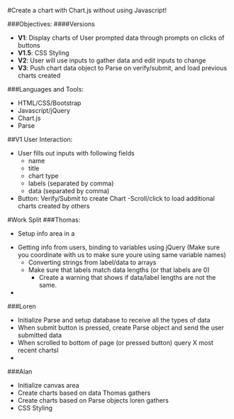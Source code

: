 #Create a chart with Chart.js without using Javascript!

###Objectives:
####Versions
- **V1**: Display charts of User prompted data through prompts on clicks of buttons
- **V1.5**: CSS Styling
- **V2**: User will use inputs to gather data and edit inputs to change
- **V3**: Push chart data object to Parse on verify/submit, and load previous charts created

###Languages and Tools:
- HTML/CSS/Bootstrap
- Javascript/jQuery
- Chart.js
- Parse

##V1 User Interaction:
- User fills out inputs with following fields
  - name
  - title
  - chart type
  - labels (separated by comma)
  - data (separated by comma)
- Button: Verify/Submit to create Chart
-Scroll/click to load additional charts created by others

#Work Split
###Thomas:
  - Setup info area in a <form></form>
  - Getting info from users, binding to variables using jQuery (Make sure you coordinate with us to make sure youre using same variable names)
    - Converting strings from label/data to arrays
    - Make sure that labels match data lengths (or that labels are 0)
      - Create a warning that shows if data/label lengths are not the same.
  -
###Loren
  - Initialize Parse and setup database to receive all the types of data
  - When submit button is pressed, create Parse object and send the user submitted data
  - When scrolled to bottom of page (or pressed button) query X most recent chartsI
  -

###Alan
  - Initialize canvas area
  - Create charts based on data Thomas gathers
  - Create charts based on Parse objects loren gathers
  - CSS Styling
